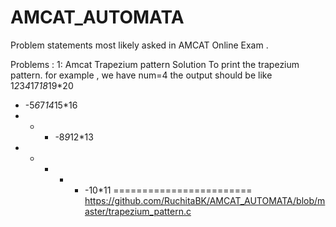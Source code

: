 # AMCAT_AUTOMATA
Problem statements most likely asked in AMCAT Online Exam .

Problems :
 1: Amcat Trapezium pattern Solution
To print the trapezium pattern.
 for example , we have num=4
the output should be like
1*2*3*4*17*18*19*20
- -5*6*7*14*15*16
- - - -8*9*12*13
- - - - - -10*11
========================
https://github.com/RuchitaBK/AMCAT_AUTOMATA/blob/master/trapezium_pattern.c
